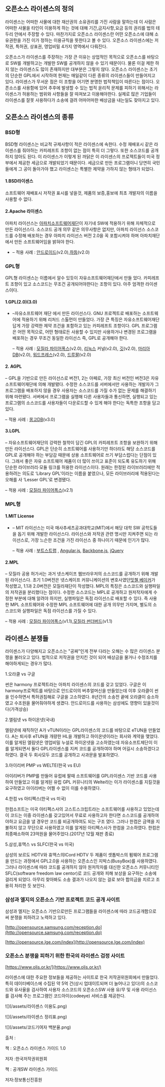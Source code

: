 ## 오픈소스 라이센스의 정의

라이센스는 어떠한 사물에 대한 재산권의 소유권리를 가진 사람을 말하는데 이 사람은 어떠한 사물을 타인이 이용하게 하는 것에 대해 기간,금지사항,요금 등의 권리를 법의 테두리 안에서 주장할 수 있다. 마찬가지로 오픈소스 라이센스란 어떤 오픈소스에 대해 소유권한을 가진 이가 정하는 이용규칙을 뜻한다고 볼 수 있다. 오픈소스 라이센스에는 저작권, 특허권, 상표권, 영업비밀 4가지 영역에서 다뤄진다.

오픈소스가 라이센스를 주장하는 가장 큰 이유는 상업적인 목적으로 오픈소스를 바탕으로 SW를 개발하고는 개발한 SW를 공개하지 않을 수 있기 때문이다. 물론 이걸 제한 하지 않는 라이센스도 많이 존재하지만 대부분은 그렇지 않다. 오픈소스 라이센스는 초기의 단순한 GPL에서 시작하여 현재는 매일같이 다른 종류의 라이센스들이 만들어지고 있다. 라이센스가 무서운 점은 이 조항을 어기면 분명한 법적책임이 따른다는 점이다. 오픈소스를 사용함에 있어 추후에 발생할 수 있는 법적 윤리적 문제를 피하기 위해서는 라이센스가 허용하는 범위와 사항들을 잘 따져보고 이용해야한다. 실제로 많은 기업들이 라이센스를 잘못 사용하다가 소송에 걸려 어마어마한 배상금을 내는일도 잦아지고 있다.

## 오픈소스 라이센스의 종류

### BSD형

BSD형 라이센스는 비교적 규제사항이 적은 라이센스에 속한다. 수정 재배포시 같은 라이센스를 줘야하는 카피레프트 조항이 없는 점이 특히 더 그렇다. 또한 소스코드를 공개하지 않아도 된다. 이 라이센스가 이렇게 된 까닭은 이 라이센스의 프로젝트들이 미국 정부에서 제공한 세금으로 개발되었기 때문이다. 세금으로 만든 프로그램이니 당연히 국민들에게 그 공이 돌아가야 했고 라이센스는 특별한 제약을 가하지 않는 형태가 되었다.

#### 1.BSD라이센스

소프트웨어 재배포시 저작권 표시를 넣을것, 제품의 보증,홍보에 최초 개발자의 이름을 사용할 수 없다.

#### 2.Apache 라이센스

아파치 라이선스는 [아파치소프트웨어재단](https://ko.wikipedia.org/wiki/아파치_소프트웨어_재단)이 자기네 SW에 적용하기 위해 자체적으로 만든 라이선스다. 소스코드 공개 의무 같은 의무사항은 없지만, 아파치 라이선스 소스코드를 수정해 배포하는 경우 아파치 라이선스 버전 2.0을 꼭 포함시켜야 하며 아파치재단에서 만든 소프트웨어임을 밝혀야 한다.

* – 적용 사례 : [안드로이드](http://source.android.com/)\(v2.0\),[하둡](http://hadoop.apache.org/)\(v2.0\)

### GPL형

GPL형 라이센스는 이름에서 알수 있듯이 자유소프트웨어재단에서 만들 었다. 카피레프트 조항이 있고 소스코드는 무조건 공개되어야한다는 조항이 있다. 아주 엄격한 라이센스이다.

#### 1.GPL\(2.0\)\(3.0\)

* –자유소프트웨어 재단 에서 만든 라이선스다. GNU 프로젝트로 배포하는 소프트웨어에 적용하기 위해 리처드 스톨먼이 만들었다. 가장 큰 특징은 자유소프트웨어재단답게 가장 강력한 제약 조건을 포함하고 있는 카피레프트 조항이다. GPL 프로그램은 어떤 목적으로, 어떤 형태로든 사용할 수 있지만 사용하거나 변경된 프로그램을 배포하는 경우 무조건 동일한 라이선스 즉, GPL로 공개해야 한다.

  – 적용 사례 : [모질라 파이어폭스](http://www.mozilla.or.kr/ko/firefox/)\(v2.0\), [리눅스](http://www.bloter.net/archives/www.linux.org/) 커널\(v2.0\), [깃](http://git-scm.com/)\(v2.0\), [마리아DB](https://mariadb.org/)\(v2.0\), [워드프레스](http://wordpress.org/)\(v2.0\), [드루팔](http://drupal.org/)\(v2.0\)

#### 2. AGPL

– GPL을 기반으로 만든 라이선스로 버전1, 2는 아페로, 가장 최신 버전인 버전3은 자유소프트웨어재단에 의해 개발됐다. 수정한 소스코드를 서버에서만 사용하는 개발자가 그 프로그램을 배포하지 않을 경우 사용자는 소스코드를 가질 수가 없는 문제를 해결하기 위해 마련됐다. 서버에서 프로그램을 실행해 다른 사용자들과 통신하면, 실행되고 있는 프로그램의 소스코드를 사용자들이 다운로드할 수 있게 해야 한다는 독특한 조항을 담고 있다.

– 적용 사례 : [몽고DB](http://www.mongodb.org/)\(v3.0\)

#### 3.LGPL

– 자유소프트웨어재단의 강력한 철학이 담긴 GPL의 카피레프트 조항을 보완하기 위해 만든 라이선스다. GPL은 단순히 소프트웨어를 사용하기만 하더라도 해당 소스코드를 GPL로 공개해야 하는 부담감 때문에 상용 소프트웨어로 쓰기 부담스럽다는 단점이 있다. 그래서 좋은 자유 소프트웨어 제품이 더 많이 쓰이고 표준이 되도록 유도하기 위해 단순한 라이브러리·모듈 링크를 허용한 라이선스이다. 원래는 한정된 라이브러리에만 적용하려는 의도로 ‘Library GPL’이라는 이름을 붙였으나, 모든 라이브러리에 적용된다는 오해를 사 ‘Lesser GPL’로 변경됐다.

– 적용 사례 : [모질라 파이어폭스](http://www.mozilla.or.kr/ko/firefox/)\(v2.1\)

### MPL형

#### 1.MIT License

* – MIT 라이선스는 미국 매사추세츠공과대학교\(MIT\)에서 해당 대학 SW 공학도들을 돕기 위해 개발한 라이선스다. 라이선스와 저작권 관련 명시만 지켜주면 되는 라이선스로, 가장 느슨한 조건을 가진 라이선스 중 하나이기 때문에 인기가 많다.

  – 적용 사례 : [부트스트랩](http://getbootstrap.com/) , [Angular.js](https://angularjs.org/), [Backbone.js](http://backbonejs.org/), [jQuery](http://jquery.com/)

#### 2.MPL

– 모질라 공용 허가서는 과거 넷스케이프 웹브라우저의 소스코드를 공개하기 위해 개발된 라이선스다. 초기 1.0버전은 넷스케이프 커뮤니케이션의 변호사였던[밋첼 베이커](https://en.wikipedia.org/wiki/Mitchell_Baker)가 작성했고, 1.1과 2.0버전은 모질라재단이 작성했다. MPL의 특징은 소스코드와 실행파일의 저작권을 분리했다는 점이다. 수정한 소스코드는 MPL로 공개하고 원저작자에게 수정한 부분에 대해 알려야 하지만, 실행파일은 독점 라이선스로 배포할 수 있다. 즉 사용한 MPL 소프트웨어와 수정한 MPL 소프트웨어에 대한 공개 의무만 가지며, 별도의 소스코드와 실행파일은 독점 라이선스를 가질 수 있다.

– 적용 사례 : [모질라 파이어폭스](http://www.mozilla.or.kr/ko/firefox/)\(v1.1\),[모질라 썬더버드](https://www.mozilla.org/ko/thunderbird/)\(v1.1\)

## 라이센스 분쟁들

라이센스가 다양해지고 오픈소스는 "공짜"인게 전부 다라는 오해는 수 많은 라이센스 분쟁을 불러오고 있다. 법적으로 저작권을 안지킨 것이 되어 배상금을 물거나 수정조치를 해야하게되는 경우가 많다.

1.오라클 vs 구글

썬은 harmony 프로젝트라는 아파치 라이센스의 코드를 갖고 있었다. 구글은 이 harmony프로젝트를 바탕으로 안드로이의 버추얼머신을 만들었는데 이후 오라클이 썬을 인수하면서 특허권침해로 구글을 고소하였다. 8년간의 소송전 끝에 오라클이 승소하였고 수조원을 물어줘야하게 생겼다. 안드로이드를 사용하는 삼성에도 영향이 있을것이다\(가격상승\)

2.엘림넷 vs 하이온넷\(국내\)

엘림넷에 재직하던 A가 vTUN이라는 GPL라이센스의 코드를 바탕으로 eTUN을 만들었다. A는 퇴사후 eTUN을 개량한 HL을 개발하고 하이온넷이라는 회사와 계약을 맺었다. 이를 알게된 엘림넷은 영업비밀 누설로 하이온넷을 고소하였는데 자유소프트제단이 이를 알게되면서 둘다 GPL라이센스를 지켜 코드를 공개하여야 하며 어길시 소송하겠다고 하였다. 결국 두 회사모두 코드를 공개하고 사과문을 발표하였다.

3.아이리버 PMP vs WELTE\(한국 vs EU\)

아이리버가 PMP를 만들어 유럽에 팔때 소프트웨어를 GPL라이센스 기반 코드를 사용하여 만들었고 이를 알게된 유럽 GPL 커뮤니티의 Welte라는 이가 라이센스를 지킬것을 요구하였고 아이리버는 어쩔 수 없이 이를 수용하였다.

4.한컴 vs 아티펙스\(한국 vs 미국\)

한컴소프트는 미국 아티펙스사의 고스트스크립트라는 소프트웨어를 사용하고 있었는데 이 코드는 이중 라이센스를 갖고있어서 무료로 사용하고자 한다면 소스코드를 공개하여야하고 요금을 낼 경우만 코드를 비공개하여도 되는 구조 였다. 그러나 한컴은 금액을 지불하지 않고 무단으로 사용하였고 이를 알게된 아티펙스사가 한컴을 고소하였다. 한컴은 최종패소하여 23억원을 물어주었다.\(2017년 12월 재판 종료\)

5.삼성,휴맥스 vs SLFC\(한국 vs 미국\)

삼성의 보르도 HDTV와 휴맥스의ICord HDTV 두 제품이 셋톱박스의 펌웨어 프로그램을 만드는 과정에서 GPL2.0을 사용하는 오픈소스인 지박스\(BusyBox\)를 사용하였다. 그러나 라이센스에 따라 코드를 공개하지 않아 원저작자를 대신한 오픈소스 커뮤니티인 SFLC\(software freedom law centor\)로 코드 공개와 피해 보상을 요구하는 소송에 걸리게 되었다. 아무리 찾아봐도 소송 결과가 나오지 않는 걸로 보아 합의금을 치르고 조용히 처리한 듯 보인다.

### 삼성과 엘지의 오픈소스 기반 프로젝트 코드 공개 사이트

삼성과 엘지는 오픈소스 기반으로만든 프로그램들을 라이센스에 따라 코드공개함으로 써 분쟁을 피하려고 노력하고 있다.

[http://opensource.samsung.com/reception.do](http://opensource.samsung.com/reception.do)

[http://opensource.lge.com/index](http://opensource.lge.com/index)

### 오픈소스 분쟁을 피하기 위한 한국의 라이센스 검정 사이트

[https://www.olis.or.kr/](https://www.olis.or.kr/)

라이센스에 대한 주요한 정보들을 제공하는 사이트로 한국 저작권위원회에서 만들었다. 특히 데이터베이스에 수집된 약 5억 건\(상시 업데이트되며 더 늘어나고 있다\)의 소스코드와 유사율을 검사하여 사용자 소스코드의 오픈소스SW 사용 유/무 및 사용 라이선스를 검사해 주는 프로그램인 코드아이\(codeeye\) 서비스를 제공한다.

![](/assets/라이센스 이용도.png)

![](/assets/라이센스 정리표.png)

![](/assets/코드기여자 백분율.png)

출처 :

책 : 오픈소스 라이센스 가이드 1.0

저자 :한국저작권위원회

책 : 공개SW 라이센스 가이드 

저자:정보통신진흥원

